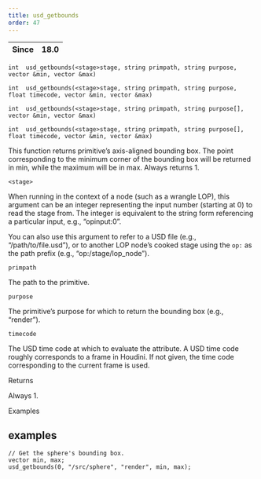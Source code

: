 ```yaml
---
title: usd_getbounds
order: 47
---
```

| Since | 18.0 |
| --- | --- |

`int  usd_getbounds(<stage>stage, string primpath, string purpose, vector &min, vector &max)`

`int  usd_getbounds(<stage>stage, string primpath, string purpose, float timecode, vector &min, vector &max)`

`int  usd_getbounds(<stage>stage, string primpath, string purpose[], vector &min, vector &max)`

`int  usd_getbounds(<stage>stage, string primpath, string purpose[], float timecode, vector &min, vector &max)`

This function returns primitive’s axis-aligned bounding box. The point corresponding to the minimum corner of the bounding box will be returned in min, while the maximum will be in max. Always returns 1.

`<stage>`

When running in the context of a node (such as a wrangle LOP), this argument can be an integer representing the input number (starting at 0) to read the stage from. The integer is equivalent to the string form referencing a particular input, e.g., “opinput:0”.

You can also use this argument to refer to a USD file (e.g., “/path/to/file.usd”), or to another LOP node’s cooked stage using the `op:` as the path prefix (e.g., “op:/stage/lop_node”).

`primpath`

The path to the primitive.

`purpose`

The primitive’s purpose for which to return the bounding box (e.g., “render”).

`timecode`

The USD time code at which to evaluate the attribute. A USD time code roughly corresponds to a frame in Houdini. If not given, the time code corresponding to the current frame is used.

Returns

Always 1.

Examples

## examples

```vex
// Get the sphere's bounding box.
vector min, max;
usd_getbounds(0, "/src/sphere", "render", min, max);

```

